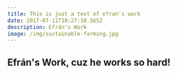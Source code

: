 ```yaml
---
title: This is just a test of efran's work
date: 2017-07-11T18:27:10.565Z
description: Efrán's Work
image: /img/sustainable-farming.jpg
---
```

## Efrán's Work, cuz he works so hard!


